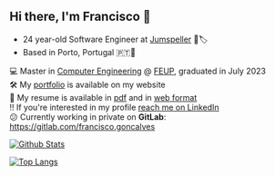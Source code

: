 ## Hi there, I'm Francisco 👋

- 24 year-old Software Engineer at [Jumspeller](https://www.linkedin.com/company/jumpseller/) 💚🏷️
- Based in Porto, Portugal 🇵🇹📍


💻 Master in [Computer Engineering](https://sigarra.up.pt/feup/en/CUR_GERAL.CUR_PLANOS_ESTUDOS_VIEW?pv_plano_id=31204&pv_ano_lectivo=2021) @ [FEUP](https://fe.up.pt), graduated in July 2023\
🛠️ My [portfolio](https://kikogoncalves.com) is available on my website\
📖 My resume is available in [pdf](https://kikogoncalves.com/cv.pdf) and in [web format](https://kikogoncalves.com/cv)\
‼️ If you're interested in my profile [reach me on LinkedIn](https://www.linkedin.com/in/kikogoncalves/)\
😕 Currently working in private on **GitLab**: https://gitlab.com/francisco.goncalves

[![Github Stats](https://github-readme-stats.vercel.app/api?username=kiko-g&show_icons=true&hide_border=true&count_private=true&include_all_commits=true&bg_color=30,D1FAE5,BFDBFE,DDD6FE&title_color=475569&text_color=475569&icon_color=475569)](https://kikogoncalves.com/portfolio)

[![Top Langs](https://github-readme-stats-git-masterrstaa-rickstaa.vercel.app/api/top-langs/?username=kiko-g&&exclude_repo=rushing-b,time-hopper,uni4all_app,feup-lcom)](https://github.com/kiko-g/github-readme-stats)
